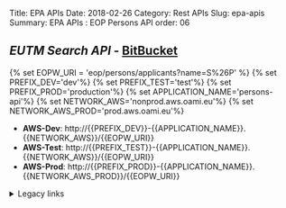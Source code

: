 Title: EPA APIs
Date: 2018-02-26
Category: Rest APIs
Slug: epa-apis
Summary: EPA APIs : EOP Persons API
order: 06

## _EUTM Search API_ - <a href="https://git.euipo.europa.eu/projects/EPA/repos/persons-api/browse" target="_blank">BitBucket</a>

{% set EOPW_URI = 'eop/persons/applicants?name=S%26P' %}
{% set PREFIX_DEV='dev'%}
{% set PREFIX_TEST='test'%}
{% set PREFIX_PROD='production'%}
{% set APPLICATION_NAME='persons-api'%}
{% set NETWORK_AWS='nonprod.aws.oami.eu'%}
{% set NETWORK_AWS_PROD='prod.aws.oami.eu'%}

- **AWS-Dev**:  http://{{PREFIX_DEV}}-{{APPLICATION_NAME}}.{{NETWORK_AWS}}/{{EOPW_URI}}
- **AWS-Test**:  http://{{PREFIX_TEST}}-{{APPLICATION_NAME}}.{{NETWORK_AWS}}/{{EOPW_URI}}
- **AWS-Prod**:  http://{{PREFIX_PROD}}-{{APPLICATION_NAME}}.{{NETWORK_AWS_PROD}}/{{EOPW_URI}}

<details>
<summary>Legacy links</summary>
<ul>
  <li> **Integration** : http://int-api.dev.oami.eu/{{EOPW_URI}}</li>
  <li> **PreProd**: http://pp-api.test.oami.eu/{{EOPW_URI}}</li>
  <li> **Test**: http://test-api.test.oami.eu/{{EOPW_URI}}</li>
  <li> **Prod**: http://api.prod.oami.eu</li>
</ul>
</details>


